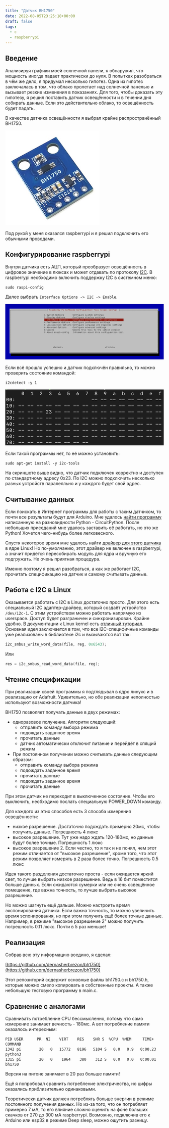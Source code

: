 ```yaml
---
title: "Датчик BH1750"
date: 2022-08-05T23:25:18+00:00
draft: false
tags:
  - c
  - raspberrypi
---
```


## Введение

Анализируя графики моей солнечной панели, я обнаружил, что мощность иногда падает практически до нуля. В попытках разобраться в чём же дело, я придумал несколько гипотез. Одна из гипотез заключалась в том, что облако пролетает над солнечной панелью и вызывает резкие изменения в показаниях. Для того, чтобы доказать эту гипотезу, я решил поставить датчик освещённости и в течении дня собирать данные. Если это действительно облако, то освещённость будет падать.

В качестве датчика освещённости я выбрал крайне распространённый BH1750.

![](/img/bh1750/bh1750.jpg)

Под рукой у меня оказался raspberrypi и я решил подключить его обычными проводами.

## Конфигурирование raspberrypi

Внутри датчика есть АЦП, который преобразует освещённость в цифровое значение в люксах и может отдавать по протоколу [I2C](https://en.wikipedia.org/wiki/I²C). В raspberrypi необходимо включить поддержку I2C в системном меню:

```
sudo raspi-config
```

Далее выбрать ```Interface Options -> I2C -> Enable```.

![](/img/bh1750/raspi-config.png)

Если всё прошло успешно и датчик подключён правильно, то можно проверить состояние командой:

```
i2cdetect -y 1
```

![](/img/bh1750/i2cdetect.png)

Если такой программы нет, то её можно установить:

```
sudo apt-get install -y i2c-tools
```

На скриншоте выше видно, что датчик подключен корректно и доступен по стандартному адресу 0x23. По I2C можно подключить несколько разных устройств паралелльно и у каждого будет свой адрес.

## Считывание данных

Если поискать в Интернет программы для работы с таким датчиком, то почти все результаты будут для Arduino. Мне удалось [найти программу](https://github.com/adafruit/Adafruit_CircuitPython_BH1750) написаннную на разновидности Python - CircuitPython. После небольших приседаний мне удалось заставить её работать, но это же Python! Хочется чего-нибудь более легковесного. 

Спустя некоторое время мне удалось найти [драйвер для этого датчика](https://github.com/torvalds/linux/blob/master/drivers/iio/light/bh1750.c) в ядре Linux! Но по-умолчанию, этот драйвер не включен в raspberrypi, а значит придётся пересобирать модуль для ядра и вручную его подгружать. Не очень приятная процедура.

Именно поэтому я решил разобраться, а как же работает I2C, прочитать спецификацию на датчик и самому считывать данные.

## Работа с I2C в Linux

Оказывается работать с I2C в Linux достаточно просто. Для этого есть специальный I2C адаптер-драйвер, который создаёт устройство ```/dev/i2c-1```. С этим устройством можно работать напрямую из userspace. Доступ будет разграничен и синхронизирован. Крайне удобно. В документации к Linux kernel есть [отличный туториал](https://www.kernel.org/doc/html/latest/i2c/dev-interface.html). Основная идея заключается в том, что все I2C-специфичные команды уже реализованы в библиотеке i2c и вызываются вот так:

```c
i2c_smbus_write_word_data(file, reg, 0x6543);
```

Или 

```c
res = i2c_smbus_read_word_data(file, reg);
```

## Чтение спецификации

При реализации своей программы я подглядывал в ядро линукс и в реализацию от Adafruit. Удивительно, но обе реализации неполностью используют возможности датчика!

BH1750 позволяет получать данные в двух режимах:

* одноразовое получение. Алгоритм следующий:
  * отправить команду выбора режима
  * подождать заданное время
  * прочитать данные
  * датчик автоматически отключит питание и перейдёт в спящий режим
* При постоянном получении можно считывать данные следующим образом:
  * отправить команду выбора режима
  * подождать заданное время
  * прочитать данные
  * подождать заданное время
  * прочитать данные

При этом датчик не переходит в выключенное состояние. Чтобы его выключить, необходимо послать специальную POWER_DOWN команду.

Для каждого из этих способов есть 3 способа измерения освещённости:

* низкое разрешение. Достаточно подождать примерно 20мс, чтобы получить данные. Погрешность 4 люкс
* высокое разрешение. Тут уже надо ждать 120-180мс, но данные будут более точные. Погрешность 1 люкс
* высокое разрешение 2. Если честно, то я так и не понял, чем этот режим отличается от "высокое разрешение", кроме того, что этот режим позволяет измерять в 2 раза более точно. Погрешность 0.5 люкс

Идея такого разделения достаточно проста - если ожидается яркий свет, то лучше выбрать низкое разрешение. Ведь в 16 бит поместится больше данных. Если ожидаются сумерки или не очень освещённое помещение, где важна точность, то лучше выбрать высокое разрешение.

Но можно шагнуть ещё дальше. Можно настроить время экспонирования датчика. Если важна точность, то можно увеличить время эспонирования, но при этом получить ещё более точные данные. Например, в режиме "высокое разрешение 2" можно получить погрешность 0.11 люкс. Почти в 5 раз меньше!

## Реализация

Собрав всю эту информацию воедино, я сделал:

[https://github.com/dernasherbrezon/bh1750](https://github.com/dernasherbrezon/bh1750)

Этот репозиторий содержит основные файлы bh1750.c и bh1750.h, которые можно смело копировать в собственные проекты. А также небольшую тестовую программу в main.c.

## Сравнение с аналогами

Сравнивать потребление CPU бессмысленно, потому что само измерение занимает вечность - 180мс. А вот потребление памяти оказалось интересным:

```
PID USER      PR  NI    VIRT    RES    SHR S  %CPU  %MEM     TIME+ COMMAND
1342 pi        20   0   15772   8196   5104 S   0.0   0.9   0:00.23 python3
1315 pi        20   0    1964    380    312 S   0.0   0.0   0:00.01 bh1750
```

Версия на питоне занимает в 20 раз больше памяти!

Ещё я попробовал сравнить потребление электричества, но цифры оказались приблизительно одинаковыми. 

Теоретически датчик должен потреблять больше энергии в режиме постоянного получения данных. Но из-за того, что он потребляет примерно 7 мА, то его влияние сложно оценить на фоне больших скачков от 270 до 300 мА raspberrypi. Возможно, подключив его к Arduino или esp32 в режиме Deep sleep, можно ощутить разницу.